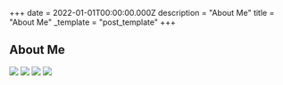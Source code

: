 +++
date = 2022-01-01T00:00:00.000Z
description = "About Me"
title = "About Me"
_template = "post_template"
+++

## About Me

<img src="/uploads/screenshot-2022-01-20-at-11-58-48.png" style="width;50%">

<img src="/uploads/index.png" style="width;50%">

<img src="/uploads/javascript-logo.png" style="width;50%">

<img src="/uploads/nodejs-1-logo-png-transparent.png" style="width;50%">
